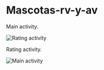 # Mascotas-rv-y-av
Main activity.

![Rating activity](https://github.com/FelipeMz-dev/Mascotas-rv-y-av/assets/75095139/4f67895d-596c-47e1-b1cf-951821a4c284)

Rating activity.

![Main activity](https://github.com/FelipeMz-dev/Mascotas-rv-y-av/assets/75095139/17c63ed8-528d-4b08-b713-1902f538315c)
